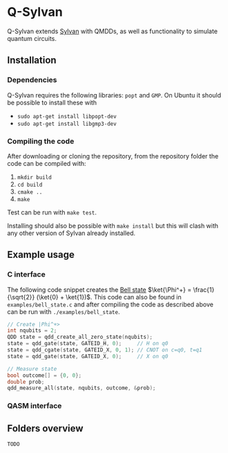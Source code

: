 # Q-Sylvan

Q-Sylvan extends [Sylvan](https://github.com/trolando/sylvan) with QMDDs, as well as functionality to simulate quantum circuits.


## Installation

### Dependencies
Q-Sylvan requires the following libraries: `popt` and `GMP`. On Ubuntu it should be possible to install these with
- `sudo apt-get install libpopt-dev`
- `sudo apt-get install libgmp3-dev`


### Compiling the code
After downloading or cloning the repository, from the repository folder the code can be compiled with:
1. `mkdir build`
2. `cd build`
3. `cmake ..`
4. `make`

Test can be run with `make test`.

Installing should also be possible with `make install` but this will clash with any other version of Sylvan already installed.


## Example usage

### C interface
The following code snippet creates the [Bell state](https://en.wikipedia.org/wiki/Bell_state) $\ket{\Phi^+} = \frac{1}{\sqrt{2}} (\ket{0} + \ket{1})$. This code can also be found in `examples/bell_state.c` and after compiling the code as described above can be run with `./examples/bell_state`.
```C
// Create |Phi^+>
int nqubits = 2;
QDD state = qdd_create_all_zero_state(nqubits);
state = qdd_gate(state, GATEID_H, 0);     // H on q0
state = qdd_cgate(state, GATEID_X, 0, 1); // CNOT on c=q0, t=q1
state = qdd_gate(state, GATEID_X, 0);     // X on q0

// Measure state
bool outcome[] = {0, 0};
double prob;
qdd_measure_all(state, nqubits, outcome, &prob);
```

### QASM interface


## Folders overview
```
TODO
```

